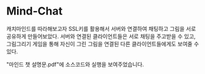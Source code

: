 # Mind-Chat
캐치마인드를 따라해보고자 SSL키를 활용해서 서버와 연결하여 채팅하고 그림을 서로 공유하게 만들어보았다.
서버와 연결된 클라이언트들은 서로 채팅을 주고받을 수 있고, 그림그리기 게임을 통해 자신이 그린 그림을 연결된 다른 클라이언트들에게도 보여줄 수 있다. 

"마인드 챗 설명문.pdf"에 소스코드와 실행을 보여주었습니다. 
